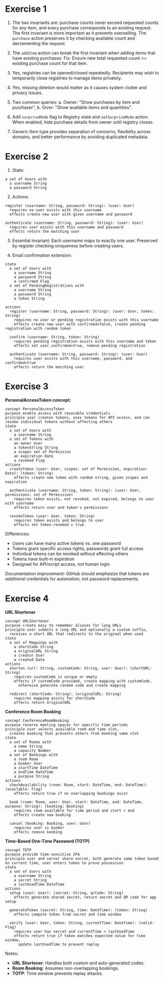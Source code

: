 # Exercise 1

1. The two invariants are: purchase counts never exceed requested counts for any item, and every purchase corresponds to an existing request. The first invariant is more important as it prevents overselling. The `purchase` action preserves it by checking available count and decrementing the request.

2. The `addItem` action can break the first invariant when adding items that have existing purchases. Fix: Ensure new total requested count >= existing purchase count for that item.

3. Yes, registries can be opened/closed repeatedly. Recipients may wish to temporarily close registries to manage items privately.

4. Yes, missing deletion would matter as it causes system clutter and privacy issues.

5. Two common queries:
a. Owner: "Show purchases by item and purchaser",
b. Giver: "Show available items and quantities".

6. Add `surpriseMode` flag to Registry state and `setSurpriseMode` action. When enabled, hide purchase details from owner until registry closes.

7. Generic Item type provides separation of concerns, flexibility across domains, and better performance by avoiding duplicated metadata.

# Exercise 2

1. State:
```
a set of Users with
  a username String
  a password String
```

2. Actions:
```
register (username: String, password: String): (user: User)
  requires no user exists with this username
  effects create new user with given username and password

authenticate (username: String, password: String): (user: User)
  requires user exists with this username and password
  effects return the matching user
```

3. Essential invariant: Each username maps to exactly one user. Preserved by register checking uniqueness before creating users.

4. Email confirmation extension:
```
state
  a set of Users with
    a username String
    a password String
    a confirmed Flag
  a set of PendingRegistrations with
    a username String
    a password String
    a token String

actions
  register (username: String, password: String): (user: User, token: String)
    requires no user or pending registration exists with this username
    effects create new user with confirmed=false, create pending registration with random token

  confirm (username: String, token: String)
    requires pending registration exists with this username and token
    effects set user.confirmed=true, remove pending registration

  authenticate (username: String, password: String): (user: User)
    requires user exists with this username, password, and confirmed=true
    effects return the matching user
```

# Exercise 3

**PersonalAccessToken concept:**
```
concept PersonalAccessToken
purpose enable access with revocable credentials
principle user creates tokens, uses tokens for API access, and can revoke individual tokens without affecting others
state
  a set of Users with
    a username String
  a set of Tokens with
    an owner User
    a tokenString String
    a scopes set of Permission
    an expiration Date
    a revoked Flag
actions
  createToken (user: User, scopes: set of Permission, expiration: Date): (token: String)
    effects create new token with random string, given scopes and expiration
  
  authenticate (username: String, token: String): (user: User, permissions: set of Permission)
    requires token exists, not revoked, not expired, belongs to user with username
    effects return user and token's permissions
  
  revokeToken (user: User, token: String)
    requires token exists and belongs to user
    effects set token.revoked = true
```

Differences:
- Users can have many active tokens vs. one password
- Tokens grant specific access rights, passwords grant full access
- Individual tokens can be revoked without affecting others
- Tokens have built-in expiration
- Designed for API/script access, not human login

Documentation improvement: GitHub should emphasize that tokens are *additional* credentials for automation, not password replacements.

# Exercise 4

**URL Shortener**
```
concept URLShortener
purpose create easy to remember aliases for long URLs
principle user submits a long URL and optionally a custom suffix,
  receives a short URL that redirects to the original when used
state
  a set of Mappings with
    a shortCode String
    a originalURL String
    a creator User
    a created Date
actions
  shorten (url: String, customCode: String, user: User): (shortURL: String)
    requires customCode is unique or empty
    effects if customCode provided, create mapping with customCode,
      otherwise generate random code and create mapping
  
  redirect (shortCode: String): (originalURL: String)
    requires mapping exists for shortCode
    effects return originalURL
```

**Conference Room Booking**
```
concept ConferenceRoomBooking
purpose reserve meeting spaces for specific time periods
principle user selects available room and time slot,
  creates booking that prevents others from booking same slot
state
  a set of Rooms with
    a name String
    a capacity Number
  a set of Bookings with
    a room Room
    a booker User
    a startTime DateTime
    a endTime DateTime
    a purpose String
actions
  checkAvailability (room: Room, start: DateTime, end: DateTime): (available: Flag)
    effects return true if no overlapping bookings exist
  
  book (room: Room, user: User, start: DateTime, end: DateTime, purpose: String): (booking: Booking)
    requires room available for time period and start < end
    effects create new booking
  
  cancel (booking: Booking, user: User)
    requires user is booker
    effects remove booking
```

**Time-Based One-Time Password (TOTP)**
```
concept TOTP
purpose provide time-sensitive 2FA
principle user and server share secret, both generate same token based on current time, user enters token to prove possession
state
  a set of Users with
    a username String
    a secret String
    a lastUsedTime DateTime
actions
  setup (user: User): (secret: String, qrCode: String)
    effects generate shared secret, return secret and QR code for app setup
  
  generateToken (secret: String, time: DateTime): (token: String)
    effects compute token from secret and time window
  
  verify (user: User, token: String, currentTime: DateTime): (valid: Flag)
    requires user has secret and currentTime > lastUsedTime
    effects return true if token matches expected value for time window,
      update lastUsedTime to prevent replay
```

Notes:
- **URL Shortener**: Handles both custom and auto-generated codes.
- **Room Booking**: Assumes non-overlapping bookings.
- **TOTP**: Time window prevents replay attacks.

